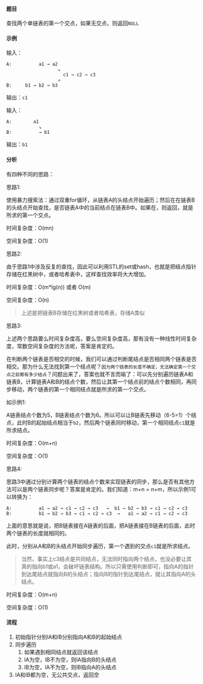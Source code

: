 #### 题目

查找两个单链表的第一个交点，如果无交点，则返回`NULL`

#### 示例

输入：

    A:          a1 → a2
                       ↘
                         c1 → c2 → c3
                       ↗
    B:     b1 → b2 → b3

输出：`c1`

输入：

    A:        a1
                ↘
    B:          → b1

输出：`b1`

#### 分析

有四种不同的思路：

思路1:

使用暴力搜索法：通过双重for循环，从链表A的头结点开始遍历；然后在在链表B的头结点开始查找，是否链表A中的当前结点在链表B中。如果在，则返回，就是所求的第一个交点。

时间复杂度：O(mn)

空间复杂度：O(1)

思路2:

由于思路1中涉及反复的查找，因此可以利用STL的set或hash，也就是把结点指针存储在红黑树中，或者哈希表中，这样查找效率将大大增加。

时间复杂度：O(m*lg(n)) 或者 O(m)

空间复杂度：O(n)

> 上述是把链表B存储在红黑树或者哈希表，存储A类似


思路3:

上述两个思路要么时间复杂度高，要么空间复杂度高，那有没有一种线性时间复杂度，常数空间复杂度的方法呢，答案是肯定的。

在判断两个链表是否相交的时候，我们可以通过判断尾结点是否相同两个链表是否相交。那为什么无法找到第一个结点呢？`因为两个链表的长度不确定，无法确定第一个交点之前都有多少结点`？问题出来了，答案也就不言而喻了：可以先分别遍历链表A和链表B，计算链表A和B的结点个数，然后让其第一个结点前的结点个数相同，再同步移动，两个链表的第一个相同结点就是所求的第一个交点。

如示例1:

A链表结点个数为5，B链表结点个数为6。所以可以让B链表先移动（6-5=1）个结点，此时B的起始结点相当于`b2`，然后两个链表同时移动，第一个相同结点`c1`就是所求结点。

时间复杂度：O(m+n)

空间复杂度：O(1)

思路4:

思路3中通过分别计算两个链表的结点个数来实现链表的同步，那么是否有其他方法可以是两个链表同步呢？答案是肯定的。我们知道：m+n = n+m，所以示例1可以转换为：

    A:          a1 → a2 → c1 → c2 → c3   →  b1 → b2 → b3 → c1 → c2 → c3
    B:          b1 → b2 → b3 → c1 → c2 → c3  →   a1 → a2 → c1 → c2 → c3


上面的意思就是说，把B链表接在A链表的后面，把A链表接在B链表的后面，此时两个链表的长度就相同的。

此时，分别从A和B的头结点开始同步遍历，第一个遇到的交点`c1`就是所求结点。

> 当然，事实上c3结点是共同结点，无法同时指向两个结点，也没必要让其真的指向b1或a1，会破坏链表结构。所以只需使用判断即可，指向A的指针到达尾结点就指向B的头结点；指向B的指针到达尾结点，就让其指向A的头结点。

时间复杂度：O(m+n)

空间复杂度：O(1)

#### 流程

1. 初始指针分别lA和lB分别指向A和B的起始结点
2. 同步遍历
    1. 如果遇到相同结点就返回该结点
    2. lA为空，lB不为空，则lA指向B的头结点
    3. lB为空，lA不为空，则lB指向A的头结点
3. lA和lB都为空，无公共交点，返回空
